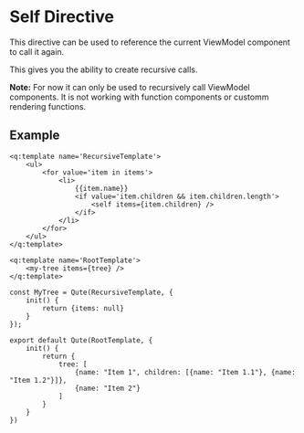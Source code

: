 # Self Directive

This directive can be used to reference the current ViewModel component to call it again.

This gives you the ability to create recursive calls.

**Note:** For now it can only be used to recursively call ViewModel components. It is not working with function components or customm rendering functions.

## Example

```jsq
<q:template name='RecursiveTemplate'>
    <ul>
        <for value='item in items'>
            <li>
                {{item.name}}
                <if value='item.children && item.children.length'>
                    <self items={item.children} />
                </if>
            </li>
        </for>
    </ul>
</q:template>

<q:template name='RootTemplate'>
    <my-tree items={tree} />
</q:template>

const MyTree = Qute(RecursiveTemplate, {
    init() {
        return {items: null}
    }
});

export default Qute(RootTemplate, {
    init() {
        return {
            tree: [
                {name: "Item 1", children: [{name: "Item 1.1"}, {name: "Item 1.2"}]},
                {name: "Item 2"}
            ]
        }
    }
})
```